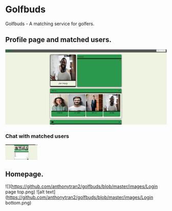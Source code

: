 # Golfbuds
Golfbuds - A matching service for golfers.

## Profile page and matched users.
![alt text](https://github.com/anthonytran2/golfbuds/blob/master/images/ProfileAndMatches.png) 

<p float="left">
  <h3>Chat with matched users</h3>
  <img src="https://github.com/anthonytran2/golfbuds/blob/master/images/Chat.png" width="100" />
</p>

## Homepage.
![](https://github.com/anthonytran2/golfbuds/blob/master/images/Login page top.png)
![alt text](https://github.com/anthonytran2/golfbuds/blob/master/images/Login bottom.png)
